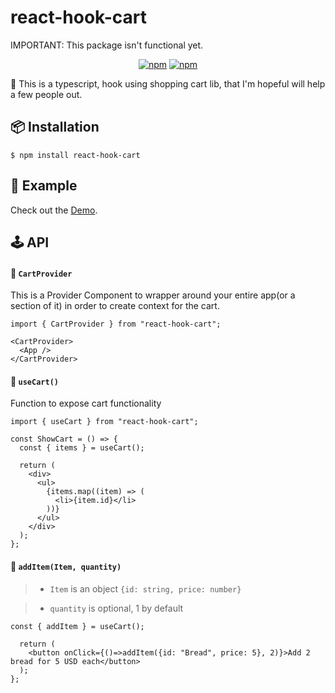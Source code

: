 # react-hook-cart

IMPORTANT: This package isn't functional yet.

<div align="center">
    
[![npm](https://img.shields.io/badge/Build%20with-Typescript-blue?style=for-the-badge)](https://www.typescriptlang.org/)
[![npm](https://img.shields.io/bundlephobia/minzip/react-hook-cart?style=for-the-badge)](https://bundlephobia.com/result?p=react-hook-cart@1.0.0)

</div>

🛒 This is a typescript, hook using shopping cart lib, that I'm hopeful will help a few people out.


<h2>📦 Installation</h2>

    $ npm install react-hook-cart

<h2>📖 Example</h2>

Check out the <a href="https://codesandbox.io/s/react-hook-cart-example-gnxl1">Demo</a>.

<h2>🕹 API</h2>

#### 🔗 `CartProvider`

This is a Provider Component to wrapper around your entire app(or a section of it) in order to create context for the cart.

```tsx
import { CartProvider } from "react-hook-cart";

<CartProvider>
  <App />
</CartProvider>
```

#### 🔗 `useCart()`

Function to expose cart functionality

```tsx
import { useCart } from "react-hook-cart";

const ShowCart = () => {
  const { items } = useCart();

  return (
    <div>
      <ul>
        {items.map((item) => (
          <li>{item.id}</li>
        ))}
      </ul>
    </div>
  );
};
```

#### 🔗 `addItem(Item, quantity)`

> - `Item` is an object `{id: string, price: number}`

> - `quantity` is optional, 1 by default

```tsx
const { addItem } = useCart();

  return (
    <button onClick={()=>addItem({id: "Bread", price: 5}, 2)}>Add 2 bread for 5 USD each</button> 
  );
};
```

